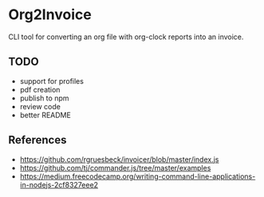 # Org2Invoice
CLI tool for converting an org file with org-clock reports into an invoice.

## TODO
- support for profiles
- pdf creation
- publish to npm
- review code
- better README

## References
- https://github.com/rgruesbeck/invoicer/blob/master/index.js
- https://github.com/tj/commander.js/tree/master/examples
- https://medium.freecodecamp.org/writing-command-line-applications-in-nodejs-2cf8327eee2
